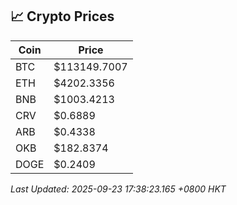 ## 📈 Crypto Prices

| Coin | Price |
| ---- | ----- |
| BTC | $113149.7007 |
| ETH | $4202.3356 |
| BNB | $1003.4213 |
| CRV | $0.6889 |
| ARB | $0.4338 |
| OKB | $182.8374 |
| DOGE | $0.2409 |

_Last Updated: 2025-09-23 17:38:23.165 +0800 HKT_